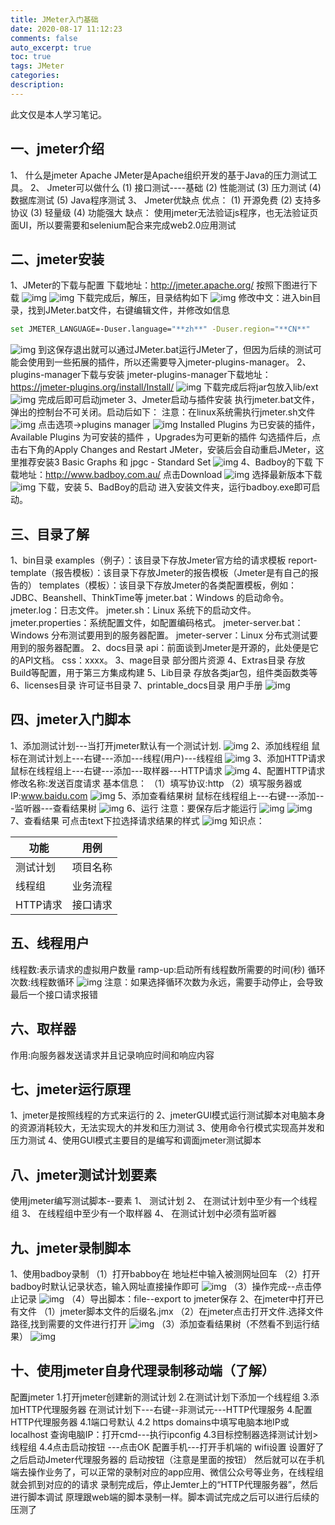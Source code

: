 ```yaml
---
title: JMeter入门基础
date: 2020-08-17 11:12:23
comments: false
auto_excerpt: true
toc: true
tags: JMeter
categories: 
description:
---
```

此文仅是本人学习笔记。

## 一、jmeter介绍
1、 什么是jmeter
Apache JMeter是Apache组织开发的基于Java的压力测试工具。
2、 Jmeter可以做什么
(1) 接口测试----基础
(2) 性能测试
(3) 压力测试
(4) 数据库测试
(5) Java程序测试
3、 Jmeter优缺点
优点：
(1) 开源免费
(2) 支持多协议
(3) 轻量级
(4) 功能强大
缺点：
使用jmeter无法验证js程序，也无法验证页面UI，所以要需要和selenium配合来完成web2.0应用测试
## 二、jmeter安装
1、JMeter的下载与配置
下载地址：http://jmeter.apache.org/ 
按照下图进行下载
![img](/images/JMeterBasics1.png)
![img](/images/JMeterBasics2.png)
下载完成后，解压，目录结构如下
![img](/images/JMeterBasics3.png)
修改中文：进入bin目录，找到JMeter.bat文件，右键编辑文件，并修改如信息
``` bash
set JMETER_LANGUAGE=-Duser.language="**zh**" -Duser.region="**CN**"
```
![img](/images/JMeterBasics4.png)
到这保存退出就可以通过JMeter.bat运行JMeter了，但因为后续的测试可能会使用到一些拓展的插件，所以还需要导入jmeter-plugins-manager。
2、plugins-manager下载与安装
jmeter-plugins-manager下载地址：https://jmeter-plugins.org/install/Install/
![img](/images/JMeterBasics5.png)
下载完成后将jar包放入lib/ext
![img](/images/JMeterBasics6.png)
完成后即可启动jmeter
3、Jmeter启动与插件安装
执行jmeter.bat文件，弹出的控制台不可关闭。启动后如下：
注意：在linux系统需执行jmeter.sh文件
![img](/images/JMeterBasics7.png)
点击选项->plugins manager
![img](/images/JMeterBasics8.png)
Installed Plugins 为已安装的插件，Available Plugins 为可安装的插件 ，Upgrades为可更新的插件
勾选插件后，点击右下角的Apply Changes and Restart JMeter，安装后会自动重启JMeter，这里推荐安装3 Basic Graphs 和 jpgc - Standard Set
![img](/images/JMeterBasics9.png)
4、Badboy的下载
下载地址：http://www.badboy.com.au/
点击Download
![img](/images/JMeterBasics10.png)
选择最新版本下载
![img](/images/JMeterBasics11.png)
下载，安装
5、BadBoy的启动
进入安装文件夹，运行badboy.exe即可启动。
## 三、目录了解
1、bin目录
examples（例子）：该目录下存放Jmeter官方给的请求模板
report-template（报告模板）：该目录下存放Jmeter的报告模板（Jmeter是有自己的报告的）
templates（模板）：该目录下存放Jmeter的各类配置模板，例如：JDBC、Beanshell、ThinkTime等
jmeter.bat：Windows 的启动命令。
jmeter.log：日志文件。
jmeter.sh：Linux 系统下的启动文件。
jmeter.properties：系统配置文件，如配置编码格式。
jmeter-server.bat：Windows 分布测试要用到的服务器配置。
jmeter-server：Linux 分布式测试要用到的服务器配置。
2、docs目录
api：前面谈到Jmeter是开源的，此处便是它的API文档。
css：xxxx。
3、mage目录
部分图片资源
4、Extras目录
存放Build等配置，用于第三方集成构建
5、Lib目录
存放各类jar包，组件类函数类等
6、licenses目录
许可证书目录
7、printable_docs目录
用户手册
![img](/images/JMeterBasics12.png)
## 四、jmeter入门脚本
1、添加测试计划---当打开jmeter默认有一个测试计划.
![img](/images/JMeterBasics13.png)
2、添加线程组
鼠标在测试计划上---右键---添加---线程(用户)---线程组
![img](/images/JMeterBasics14.png)
3、添加HTTP请求
鼠标在线程组上---右键---添加---取样器---HTTP请求
![img](/images/JMeterBasics15.png)
4、配置HTTP请求
修改名称:发送百度请求
基本信息：
（1）填写协议:http
（2）填写服务器或IP:www.baidu.com
![img](/images/JMeterBasics16.png)
5、添加查看结果树
鼠标在线程组上---右键---添加---监听器---查看结果树
![img](/images/JMeterBasics17.png)
6、运行
注意：要保存后才能运行
![img](/images/JMeterBasics18.png)
![img](/images/JMeterBasics19.png)
7、查看结果
可点击text下拉选择请求结果的样式
![img](/images/JMeterBasics20.png)
知识点： 

| 功能     | 用例     |
| -------- | -------- |
| 测试计划 | 项目名称 |
| 线程组   | 业务流程 |
| HTTP请求 | 接口请求 |

## 五、线程用户
线程数:表示请求的虚拟用户数量
ramp-up:启动所有线程数所需要的时间(秒)
循环次数:线程数循环
![img](/images/JMeterBasics21.png)
注意：如果选择循环次数为永远，需要手动停止，会导致最后一个接口请求报错
## 六、取样器
作用:向服务器发送请求并且记录响应时间和响应内容
## 七、jmeter运行原理
1、jmeter是按照线程的方式来运行的
2、jmeterGUl模式运行测试脚本对电脑本身的资源消耗较大，无法实现大的并发和压力测试
3、使用命令行模式实现高并发和压力测试
4、使用GUl模式主要目的是编写和调面jmeter测试脚本
## 八、jmeter测试计划要素
使用jmeter编写测试脚本--要素
1、 测试计划
2、 在测试计划中至少有一个线程组
3、 在线程组中至少有一个取样器
4、 在测试计划中必须有监听器
## 九、jmeter录制脚本
1、使用badboy录制
（1）打开babboy在 地址栏中输入被测网址回车
（2）打开badboy时默认记录状态，输入网址直接操作即可
![img](/images/JMeterBasics22.png)
（3）操作完成--点击停止记录
![img](/images/JMeterBasics23.png)
（4）导出脚本：file--export to jmeter保存
2、在jmeter中打开已有文件
（1）jmeter脚本文件的后缀名.jmx
（2）在jmeter点击打开文件.选择文件路径,找到需要的文件进行打开
![img](/images/JMeterBasics24.png)
（3）添加查看结果树（不然看不到运行结果）
![img](/images/JMeterBasics25.png)
## 十、使用jmeter自身代理录制移动端（了解）
配置jmeter
1.打开jmeter创建新的测试计划
2.在测试计划下添加一个线程组
3.添加HTTP代理服务器
在测试计划下---右键--非测试元---HTTP代理服务
4.配置HTTP代理服务器
4.1端口号默认
4.2 https domains中填写电脑本地IP或localhost
查询电脑IP：打开cmd---执行ipconfig
4.3目标控制器选择测试计划>线程组
4.4点击启动按钮 ---点击OK
配置手机---打开手机端的 wifi设置
设置好了之后启动Jmeter代理服务器的 启动按钮（注意是里面的按钮）
然后就可以在手机端去操作业务了，可以正常的录制对应的app应用、微信公众号等业务，在线程组就会抓到对应的的请求
录制完成后，停止Jemter上的“HTTP代理服务器”，然后进行脚本调试
原理跟web端的脚本录制一样。脚本调试完成之后可以进行后续的压测了